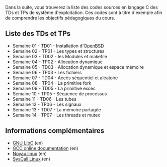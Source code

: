 Dans la suite, vous trouverez la liste des codes sources en langage C des TDs et TPs de système d'exploitation. 
Ces codes sont à titre d'exemple afin de comprendre les objectifs pédagogiques du cours.

## Liste des TDs et TPs
* Semaine 01 - TD01 - Installation d'[OpenBSD](https://www.openbsd.org/faq/index.html)
* Semaine 02 - TP01 - Les types et structures
* Semaine 03 - TD02 - les Modules et makefile
* Semaine 04 - TP02 - Allocation dynamique
* Semaine 05 - TD03 - Allocation dynamique et espace mémoire
* Semaine 06 - TP03 - Les fichiers
* Semaine 07 - TD04 - Accès séquentiel et aléatoire
* Semaine 08 - TP04 - La primitive fork
* Semaine 09 - TD05 - La primitive excec
* Semaine 10 - TP05 - Séquence de processus
* Semaine 11 - TD06 - Les tubes
* Semaine 12 - TP06 - Les signaux
* Semaine 13 - TD07 - La mémoire partagée
* Semaine 14 - TP07 - Les threads et mutex

## Informations complémentaires
* [GNU LibC](https://www.gnu.org/software/libc/manual/html_mono/libc.html) (en)
* [GCC online documentation](https://gcc.gnu.org/onlinedocs/) (en)
* [Noyau linux](https://www.kernel.org/) (en)
* [SysCall Linux](http://syscalls.kernelgrok.com/) (en)
